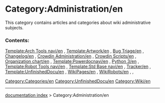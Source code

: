 # Category:Administration/en
This category contains articles and categories about wiki administrative subjects.

### Contents:

[Template:Arch Tools navi/en](Template:Arch_Tools_navi/en.md) , [Template:Artwork/en](Template:Artwork/en.md) , [Bug Triage/en](Bug_Triage/en.md) , [Changelog/en](Changelog/en.md) , [Crowdin Administration/en](Crowdin_Administration/en.md) , [Crowdin Scripts/en](Crowdin_Scripts/en.md) , [Organization chart/en](Organization_chart/en.md) , [Template:Powerdocnavi/en](Template:Powerdocnavi/en.md) , [Python 3/en](Python_3/en.md) , [Template:Robot Tools navi/en](Template:Robot_Tools_navi/en.md) , [Template:Std Base navi/en](Template:Std_Base_navi/en.md) , [Tracker/en](Tracker/en.md) , [Template:UnfinishedDocu/en](Template:UnfinishedDocu/en.md) , [WikiPages/en](WikiPages/en.md) , [WikiRobots/en](WikiRobots/en.md) , ,

[Category:Categories/en](Category:Categories/en.md) [Category:UnfinishedDocu/en](Category:UnfinishedDocu/en.md) [Category:Wiki/en](Category:Wiki/en.md)

---
[documentation index](../README.md) > Category:Administration/en

